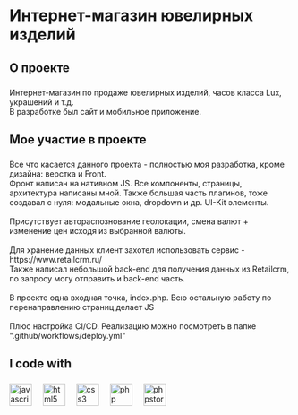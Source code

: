 <h1 align="left">Интернет-магазин ювелирных изделий</h1>

###

<h2 align="left">О проекте</h2>

###

<p align="left">Интернет-магазин по продаже ювелирных изделий, часов класса Lux, украшений и т.д.<br>В разработке был сайт и мобильное приложение.</p>

###

<h2 align="left">Мое участие в проекте</h2>

###

<p align="left">Все что касается данного проекта - полностью моя разработка, кроме дизайна: верстка и Front.<br>Фронт написан на нативном JS. Все компоненты, страницы, архитектура написаны мной. Также большая часть плагинов, тоже создавал с нуля: модальные окна, dropdown и др. UI-Kit элементы.<br><br>Присутствует автораспознование геолокации, смена валют + изменение цен исходя из выбранной валюты.<br><br>Для хранение данных клиент захотел использовать сервис - https://www.retailcrm.ru/<br>Также написал небольшой back-end для получения данных из Retailcrm, по запросу могу отправить и back-end часть.<br><br>В проекте одна входная точка, index.php. Всю остальную работу по перенаправлению страниц делает JS<br><br>Плюс настройка CI/CD. Реализацию можно посмотреть в папке ".github/workflows/deploy.yml"</p>

###

<h2 align="left">I code with</h2>

###

<div align="left">
  <img src="https://cdn.jsdelivr.net/gh/devicons/devicon/icons/javascript/javascript-original.svg" height="40" alt="javascript logo"  />
  <img width="12" />
  <img src="https://cdn.jsdelivr.net/gh/devicons/devicon/icons/html5/html5-original.svg" height="40" alt="html5 logo"  />
  <img width="12" />
  <img src="https://cdn.jsdelivr.net/gh/devicons/devicon/icons/css3/css3-original.svg" height="40" alt="css3 logo"  />
  <img width="12" />
  <img src="https://cdn.jsdelivr.net/gh/devicons/devicon/icons/php/php-original.svg" height="40" alt="php logo"  />
  <img width="12" />
  <img src="https://cdn.jsdelivr.net/gh/devicons/devicon/icons/phpstorm/phpstorm-original.svg" height="40" alt="phpstorm logo"  />
</div>

###
